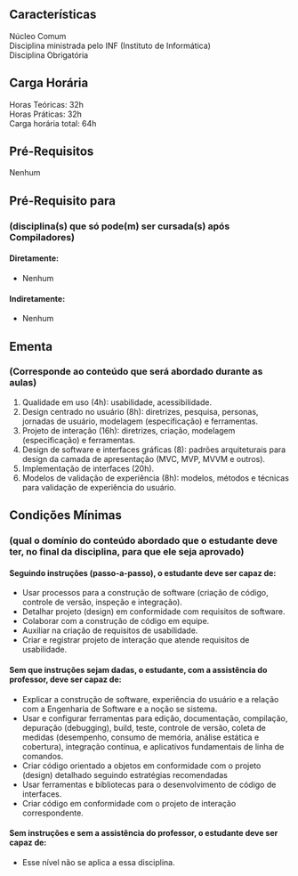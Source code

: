 ## Características  
Núcleo Comum  
Disciplina ministrada pelo INF (Instituto de Informática)  
Disciplina Obrigatória  

## Carga Horária  
Horas Teóricas: 32h  
Horas Práticas: 32h  
Carga horária total: 64h  

## Pré-Requisitos   
Nenhum

## Pré-Requisito para  
### (disciplina(s) que só pode(m) ser cursada(s) após Compiladores)  
  
#### Diretamente:
* Nenhum

#### Indiretamente:  
* Nenhum

## Ementa  
### (Corresponde ao conteúdo que será abordado durante as aulas)  
1.  Qualidade em uso (4h): usabilidade, acessibilidade.
2.  Design centrado no usuário (8h): diretrizes, pesquisa, personas, jornadas de usuário, modelagem (especificação) e ferramentas.
3.  Projeto de interação (16h): diretrizes, criação, modelagem (especificação) e ferramentas.
4.  Design de software e interfaces gráficas (8): padrões arquiteturais para design da camada de apresentação (MVC, MVP, MVVM e outros).
5.  Implementação de interfaces (20h).
6.  Modelos de validação de experiência (8h): modelos, métodos e técnicas para validação de experiência do usuário.  

## Condições Mínimas  
### (qual o domínio do conteúdo abordado que o estudante deve ter, no final da disciplina, para que ele seja aprovado)  

#### Seguindo instruções (passo-a-passo), o estudante deve ser capaz de:  
* Usar processos para a construção de software (criação de código, controle de versão, inspeção e integração).
* Detalhar projeto (design) em conformidade com requisitos de software.
* Colaborar com a construção de código em equipe.
* Auxiliar na criação de requisitos de usabilidade.
* Criar e registrar projeto de interação que atende requisitos de usabilidade.

#### Sem que instruções sejam dadas, o estudante, com a assistência do professor, deve ser capaz de:  
* Explicar a construção de software, experiência do usuário e a relação com a Engenharia de Software e a noção se sistema.
* Usar e configurar ferramentas para edição, documentação, compilação, depuração (debugging), build, teste, controle de versão, coleta de medidas (desempenho, consumo de memória, análise estática e cobertura), integração contínua, e aplicativos fundamentais de linha de comandos.
* Criar código orientado a objetos em conformidade com o projeto (design) detalhado seguindo estratégias recomendadas  
* Usar ferramentas e bibliotecas para o desenvolvimento de código de interfaces.
* Criar código em conformidade com o projeto de interação correspondente.

#### Sem instruções e sem a assistência do professor, o estudante deve ser capaz de:  
* Esse nível não se aplica a essa disciplina.